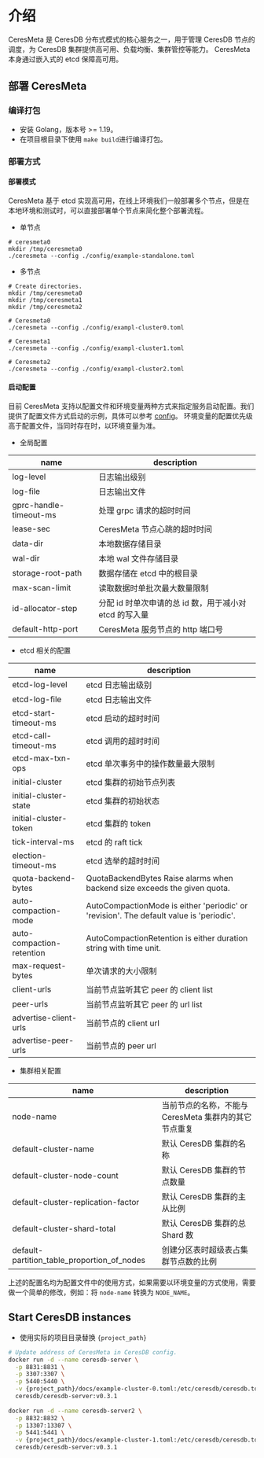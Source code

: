 # 介绍
CeresMeta 是 CeresDB 分布式模式的核心服务之一，用于管理 CeresDB 节点的调度，为 CeresDB 集群提供高可用、负载均衡、集群管控等能力。
CeresMeta 本身通过嵌入式的 etcd 保障高可用。
## 部署 CeresMeta
### 编译打包
- 安装 Golang，版本号 >= 1.19。
- 在项目根目录下使用 `make build`进行编译打包。
### 部署方式
#### 部署模式
CeresMeta 基于 etcd 实现高可用，在线上环境我们一般部署多个节点，但是在本地环境和测试时，可以直接部署单个节点来简化整个部署流程。
* 单节点
```
# ceresmeta0
mkdir /tmp/ceresmeta0
./ceresmeta --config ./config/example-standalone.toml
```
* 多节点
```
# Create directories.
mkdir /tmp/ceresmeta0
mkdir /tmp/ceresmeta1
mkdir /tmp/ceresmeta2

# Ceresmeta0
./ceresmeta --config ./config/exampl-cluster0.toml

# Ceresmeta1
./ceresmeta --config ./config/exampl-cluster1.toml

# Ceresmeta2
./ceresmeta --config ./config/exampl-cluster2.toml
```
#### 启动配置
目前 CeresMeta 支持以配置文件和环境变量两种方式来指定服务启动配置。我们提供了配置文件方式启动的示例，具体可以参考 [config](https://github.com/CeresDB/ceresmeta/tree/main/config)。
环境变量的配置优先级高于配置文件，当同时存在时，以环境变量为准。
* 全局配置

| name | description |
| --- | --- |
| log-level | 日志输出级别 |
| log-file | 日志输出文件 |
| gprc-handle-timeout-ms | 处理 grpc 请求的超时时间 |
| lease-sec | CeresMeta 节点心跳的超时时间 |
| data-dir | 本地数据存储目录 |
| wal-dir | 本地 wal 文件存储目录 |
| storage-root-path | 数据存储在 etcd 中的根目录 |
| max-scan-limit | 读取数据时单批次最大数量限制 |
| id-allocator-step | 分配 id 时单次申请的总 id 数，用于减小对 etcd 的写入量 |
| default-http-port | CeresMeta 服务节点的 http 端口号 |

* etcd 相关的配置

| name | description |
| --- | --- |
| etcd-log-level | etcd 日志输出级别 |
| etcd-log-file | etcd 日志输出文件 |
| etcd-start-timeout-ms | etcd 启动的超时时间 |
| etcd-call-timeout-ms | etcd 调用的超时时间 |
| etcd-max-txn-ops | etcd 单次事务中的操作数量最大限制 |
| initial-cluster | etcd 集群的初始节点列表 |
| initial-cluster-state | etcd 集群的初始状态 |
| initial-cluster-token | etcd 集群的 token |
| tick-interval-ms | etcd 的 raft tick |
| election-timeout-ms | etcd 选举的超时时间 |
| quota-backend-bytes | QuotaBackendBytes Raise alarms when backend size exceeds the given quota. |
| auto-compaction-mode | AutoCompactionMode is either 'periodic' or 'revision'. The default value is 'periodic'. |
| auto-compaction-retention | AutoCompactionRetention is either duration string with time unit. |
| max-request-bytes | 单次请求的大小限制 |
| client-urls | 当前节点监听其它 peer 的 client list |
| peer-urls | 当前节点监听其它 peer 的 url list |
| advertise-client-urls | 当前节点的 client url |
| advertise-peer-urls | 当前节点的 peer url |

* 集群相关配置

| name | description |
| --- | --- |
| node-name | 当前节点的名称，不能与 CeresMeta 集群内的其它节点重复 |
| default-cluster-name | 默认 CeresDB 集群的名称 |
| default-cluster-node-count | 默认 CeresDB 集群的节点数量 |
| default-cluster-replication-factor | 默认 CeresDB 集群的主从比例 |
| default-cluster-shard-total | 默认 CeresDB 集群的总 Shard 数 |
| default-partition_table_proportion_of_nodes | 创建分区表时超级表占集群节点数的比例 |


上述的配置名均为配置文件中的使用方式，如果需要以环境变量的方式使用，需要做一个简单的修改，例如：将 `node-name` 转换为 `NODE_NAME`。

## Start CeresDB instances
* 使用实际的项目目录替换 `{project_path}`

```bash
# Update address of CeresMeta in CeresDB config.
docker run -d --name ceresdb-server \
  -p 8831:8831 \
  -p 3307:3307 \
  -p 5440:5440 \
  -v {project_path}/docs/example-cluster-0.toml:/etc/ceresdb/ceresdb.toml \
  ceresdb/ceresdb-server:v0.3.1
  
docker run -d --name ceresdb-server2 \
  -p 8832:8832 \
  -p 13307:13307 \
  -p 5441:5441 \
  -v {project_path}/docs/example-cluster-1.toml:/etc/ceresdb/ceresdb.toml \
  ceresdb/ceresdb-server:v0.3.1
```